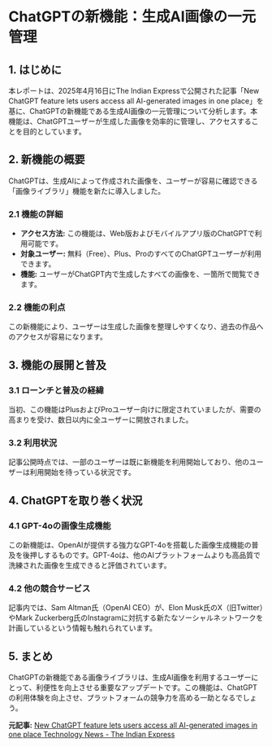 # ChatGPTの新機能：生成AI画像の一元管理

## 1. はじめに

本レポートは、2025年4月16日にThe Indian Expressで公開された記事「New ChatGPT feature lets users access all AI-generated images in one place」を基に、ChatGPTの新機能である生成AI画像の一元管理について分析します。本機能は、ChatGPTユーザーが生成した画像を効率的に管理し、アクセスすることを目的としています。

## 2. 新機能の概要

ChatGPTは、生成AIによって作成された画像を、ユーザーが容易に確認できる「画像ライブラリ」機能を新たに導入しました。

### 2.1 機能の詳細

* **アクセス方法:** この機能は、Web版およびモバイルアプリ版のChatGPTで利用可能です。
* **対象ユーザー:** 無料（Free）、Plus、ProのすべてのChatGPTユーザーが利用できます。
* **機能:** ユーザーがChatGPT内で生成したすべての画像を、一箇所で閲覧できます。

### 2.2 機能の利点

この新機能により、ユーザーは生成した画像を整理しやすくなり、過去の作品へのアクセスが容易になります。

## 3. 機能の展開と普及

### 3.1 ローンチと普及の経緯

当初、この機能はPlusおよびProユーザー向けに限定されていましたが、需要の高まりを受け、数日以内に全ユーザーに開放されました。

### 3.2 利用状況

記事公開時点では、一部のユーザーは既に新機能を利用開始しており、他のユーザーは利用開始を待っている状況です。

## 4. ChatGPTを取り巻く状況

### 4.1 GPT-4oの画像生成機能

この新機能は、OpenAIが提供する強力なGPT-4oを搭載した画像生成機能の普及を後押しするものです。GPT-4oは、他のAIプラットフォームよりも高品質で洗練された画像を生成できると評価されています。

### 4.2 他の競合サービス

記事内では、Sam Altman氏（OpenAI CEO）が、Elon Musk氏のX（旧Twitter）やMark Zuckerberg氏のInstagramに対抗する新たなソーシャルネットワークを計画しているという情報も触れられています。

## 5. まとめ

ChatGPTの新機能である画像ライブラリは、生成AI画像を利用するユーザーにとって、利便性を向上させる重要なアップデートです。この機能は、ChatGPTの利用体験を向上させ、プラットフォームの競争力を高める一助となるでしょう。



**元記事:** [New ChatGPT feature lets users access all AI-generated images in one place Technology News - The Indian Express](https://indianexpress.com/article/technology/artificial-intelligence/openai-chatgpt-image-library-9946765/)